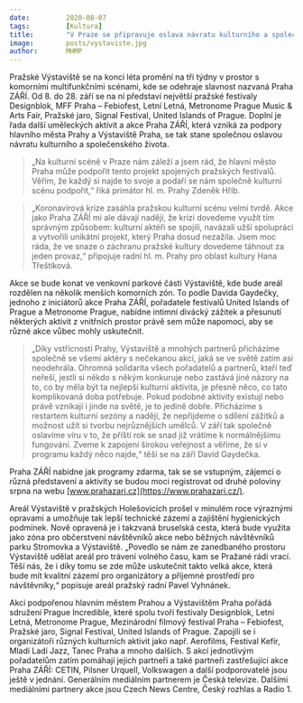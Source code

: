 ```yaml
---
date:         2020-08-07
tags:         [Kultura]
title:        "V Praze se připravuje oslava návratu kulturního a společenského života"
image: 	      posts/vystaviste.jpg
author:       MHMP
---
```



Pražské Výstaviště se na konci léta promění na tři týdny v prostor s komorními multifunkčními scénami, kde se odehraje slavnost nazvaná Praha ZÁŘÍ. Od 8. do 28. září se na ní představí největší pražské festivaly Designblok, MFF Praha – Febiofest, Letní Letná, Metronome Prague Music & Arts Fair, Pražské jaro, Signal Festival, United Islands of Prague. Doplní je řada další uměleckých aktivit a akce Praha ZÁŘÍ, která vzniká za podpory hlavního města Prahy a Výstaviště Praha, se tak stane společnou oslavou návratu kulturního a společenského života. 

> „Na kulturní scéně v Praze nám záleží a jsem rád, že hlavní město Praha může podpořit tento projekt spojených pražských festivalů. Věřím, že každý si najde to svoje a podaří se nám společně kulturní scénu podpořit,“ říká primátor hl. m. Prahy Zdeněk Hřib.

> „Koronavirová krize zasáhla pražskou kulturní scénu velmi tvrdě. Akce jako Praha ZÁŘÍ mi ale dávají naději, že krizi dovedeme využít tím správným způsobem: kulturní aktéři se spojili, navázali užší spolupráci a vytvořili unikátní projekt, který Praha dosud nezažila. Jsem moc ráda, že ve snaze o záchranu pražské kultury dovedeme táhnout za jeden provaz,“ připojuje radní hl. m. Prahy pro oblast kultury Hana Třeštíková.

Akce se bude konat ve venkovní parkové části Výstaviště, kde bude areál rozdělen na několik menších komorních zón. To podle Davida Gaydečky, jednoho z iniciátorů akce Praha ZÁŘÍ, pořadatele festivalů United Islands of Prague a Metronome Prague, nabídne intimní divácký zážitek a přesunutí některých aktivit z vnitřních prostor právě sem může napomoci, aby se různé akce vůbec mohly uskutečnit. 

> „Díky vstřícnosti Prahy, Výstaviště a mnohých partnerů přicházíme společně se všemi aktéry s nečekanou akcí, jaká se ve světě zatím asi neodehrála. Ohromná solidarita všech pořadatelů a partnerů, kteří teď neřeší, jestli si někdo s někým konkuruje nebo zastává jiné názory na to, co by měla být ta nejlepší kulturní aktivita, je přesně něco, co tato komplikovaná doba potřebuje. Pokud podobné aktivity existují nebo právě vznikají i jinde na světě, je to jedině dobře. Přicházíme s restartem kulturní sezóny a nadějí, že nepřijdeme o sdílení zážitků a možnost užít si tvorbu nejrůznějších umělců. V září tak společně oslavíme víru v to, že příští rok se snad již vrátíme k normálnějšímu fungování. Zveme k zapojení širokou veřejnost a věříme, že si v programu každý něco najde,“ těší se na září David Gaydečka.

Praha ZÁŘÍ nabídne jak programy zdarma, tak se se vstupným, zájemci o různá představení a aktivity se budou moci registrovat od druhé poloviny srpna na webu [www.prahazari.cz](https://www.prahazari.cz/).

Areál Výstaviště v pražských Holešovicích prošel v minulém roce výraznými opravami a umožňuje tak lepší technické zázemí a zajištění hygienických podmínek. Nově opravená je i takzvaná bruselská cesta, která bude využita jako zóna pro občerstvení návštěvníků akce nebo běžných návštěvníků parku Stromovka a Výstaviště. „Povedlo se nám ze zanedbaného prostoru Výstaviště udělat areál pro trávení volného času, kam se Pražané rádi vrací. Těší nás, že i díky tomu se zde může uskutečnit takto velká akce, která bude mít kvalitní zázemí pro organizátory a příjemné prostředí pro návštěvníky,“ popisuje areál pražský radní Pavel Vyhnánek.

Akci podpořenou hlavním městem Prahou a Výstavištěm Praha pořádá sdružení Prague Incredible, které spolu tvoří festivaly Designblok, Letní Letná, Metronome Prague, Mezinárodní filmový festival Praha – Febiofest, Pražské jaro, Signal Festival, United Islands of Prague. Zapojili se i organizátoři různých kulturních aktivit jako např. Aerofilms, Festival Kefír, Mladí Ladí Jazz, Tanec Praha a mnoho dalších. S akcí jednotlivým pořadatelům zatím pomáhají jejich partneři a také partneři zastřešující akce Praha ZÁŘÍ: CETIN, Pilsner Urquell, Volkswagen a další podporovatelé jsou ještě v jednání. Generálním mediálním partnerem je Česká televize. Dalšími mediálními partnery akce jsou Czech News Centre, Český rozhlas a Radio 1.
